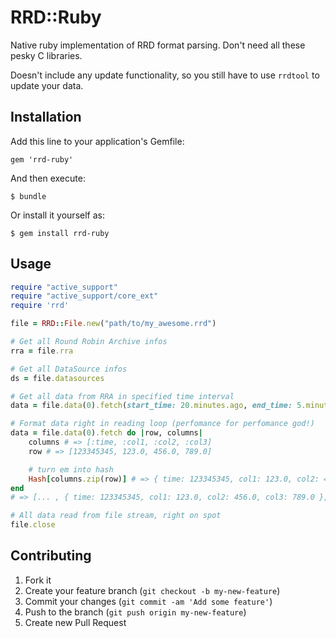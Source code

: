 # RRD::Ruby

Native ruby implementation of RRD format parsing.
Don't need all these pesky C libraries.

Doesn't include any update functionality, so you still have to use ```rrdtool``` to update your data.

## Installation

Add this line to your application's Gemfile:

    gem 'rrd-ruby'

And then execute:

    $ bundle

Or install it yourself as:

    $ gem install rrd-ruby

## Usage

```ruby
require "active_support"
require "active_support/core_ext"
require 'rrd'

file = RRD::File.new("path/to/my_awesome.rrd")

# Get all Round Robin Archive infos
rra = file.rra

# Get all DataSource infos
ds = file.datasources

# Get all data from RRA in specified time interval
data = file.data(0).fetch(start_time: 20.minutes.ago, end_time: 5.minutes.ago)

# Format data right in reading loop (perfomance for perfomance god!)
data = file.data(0).fetch do |row, columns|
	columns # => [:time, :col1, :col2, :col3]
	row # => [123345345, 123.0, 456.0, 789.0]	

	# turn em into hash
	Hash[columns.zip(row)] # => { time: 123345345, col1: 123.0, col2: 456.0, col3: 789.0 }
end
# => [... , { time: 123345345, col1: 123.0, col2: 456.0, col3: 789.0 }, ...]

# All data read from file stream, right on spot
file.close
```

## Contributing

1. Fork it
2. Create your feature branch (`git checkout -b my-new-feature`)
3. Commit your changes (`git commit -am 'Add some feature'`)
4. Push to the branch (`git push origin my-new-feature`)
5. Create new Pull Request
